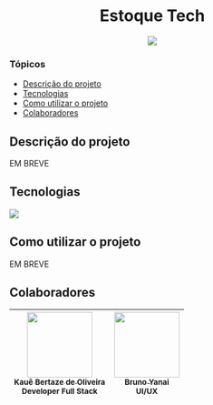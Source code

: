 <h1 align="center">Estoque Tech</h1>

<p align="center">
  <img loading="lazy" src="http://img.shields.io/static/v1?label=STATUS&message=EM%20ANDAMENTO&color=0065fd&style=for-the-badge"/>
</p>

### Tópicos

- [Descrição do projeto](#descrição-do-projeto)
- [Tecnologias](#tecnologias)
- [Como utilizar o projeto](#como-utilizar-o-projeto)
- [Colaboradores](#colaboradores)

## Descrição do projeto

EM BREVE

## Tecnologias

<div width="140px">
    <img src="https://skillicons.dev/icons?i=vscode,html,css,php" />
</div>

## Como utilizar o projeto

EM BREVE

## Colaboradores

| [<img src="https://avatars.githubusercontent.com/u/69527468?v=4" width=115><br><sub>Kauê Bertaze de Oliveira</sub>](https://github.com/KaueTTS)<br><sub>Developer Full Stack</sub> | [<img src="https://avatars.githubusercontent.com/u/147427930?v=4" width=115><br><sub>Bruno Yanai</sub>](https://github.com/YuchanLOL)<br><sub>UI/UX</sub> |
| :---: | :---: |

